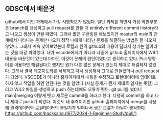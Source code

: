 ## GDSC에서 배운것
github에서 이번 과제에서 가장 시행착오가 많았다. 일단 과제를 하면서 가장 막힌부분은 branch를 생성하고 pull request를 만들 때 entirely different commit history라고 나오고 생성이 안될 때였다. 그래서 많은 구글링을 해보았지만 master와 main의 관계에서 나타나는 문제만 나오지 정작 나에게 나타난 문제를 해결하는 방법은 잘 나오지 않았다. 그래서 계속 찾아보았는데 로컬과 원격 github의 내용이 달라서 생기는 일이라는 것을 대강 파악했다. 내가 vscode에서가 아니라 나중에 github 홈페이지에서 WIL1 내용을 바꾼것이 있는데 아마도 이것이 문제의 원인이였다고 생각하고 있다. Pull 명령어를 이용하면 해결된다고 했지만 뭔가 다른 많은 문제가 있는지 제대로 해결되지 않았다. 그래서 결국 레포지토리를 삭제하고 다시 생성해서 그대로 만들었더니 pull request가 되었다. VSCODE가 아니라 홈페이지에서 내용을 수정하고 로컬데이터에 업데이트 하지 않고 작업을 하면 안된다는 것을 알았다.(사실 문제가 뭔지 제대로 알지는 못함) 그리고 WIL2 파일을 생성하고 push 하는데에도 오류가 떳다. git pull를 썼더니 main|merging 이렇게 떳고 새로운 commit를 하라고 했다. 다행히 commit을 하고 나니 제대로 push가 되었다. 이것도 내 추측이지만 github 홈페이지에서 merge를 사용해 원격데이터와 로컬데이터의 불일치가 일어나서 생긴 오류가 아닐까 생각한다.
https://github.com/backsansu1677/2024-1-Beginner-Study/pull/1 

